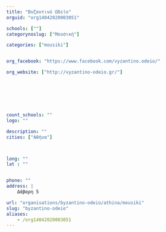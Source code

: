 ```yaml
---
title: "Βυζαντινό Ωδείο"
orguid: "org14042020003051"

schools: [""]
categorynoslug: ["Μουσική"]

categories: ["mousiki"]


org_facebook: "https://www.facebook.com/vyzantino.odeio/"

org_website: ["http://vyzantino-odeio.gr/"]







count_schools: ""
logo: ""

description: ""
cities: ["Αθήνα"]



long: ""
lat : ""


phone: ""
address: |
    Δάβαρη 5

url: "organisations/byzantino-odeio/athina/mousiki"
slug: "byzantino-odeio"
aliases:
    - /org14042020003051
---
```



